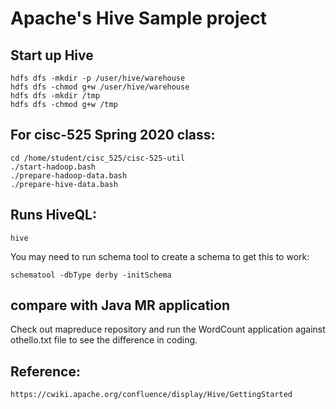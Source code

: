 # Apache's Hive Sample project

## Start up Hive

```
hdfs dfs -mkdir -p /user/hive/warehouse
hdfs dfs -chmod g+w /user/hive/warehouse
hdfs dfs -mkdir /tmp
hdfs dfs -chmod g+w /tmp
```

## For cisc-525 Spring 2020 class:
```
cd /home/student/cisc_525/cisc-525-util
./start-hadoop.bash
./prepare-hadoop-data.bash
./prepare-hive-data.bash
```

## Runs HiveQL:
```shellscript
hive
```

You may need to run schema tool to create a schema to get this to work:
```
schematool -dbType derby -initSchema
```

## compare with Java MR application 
Check out mapreduce repository and run the WordCount application against othello.txt file to see the difference in coding.


## Reference:
`https://cwiki.apache.org/confluence/display/Hive/GettingStarted`